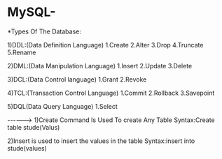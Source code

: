 # MySQL-

*Types Of The Database:

1)DDL:(Data Definition Language)
 1.Create
 2.Alter
 3.Drop
 4.Truncate
 5.Rename
 
2)DML:(Data Manipulation Language)
 1.Insert 
 2.Update
 3.Delete
 
3)DCL:(Data Control language)
 1.Grant
 2.Revoke
 
4)TCL:(Transaction Control Language)
 1.Commit 
 2.Rollback
 3.Savepoint

5)DQL(Data Query Language)
 1.Select



------>
1)Create Command Is Used To create Any Table
  Syntax:Create table stude(Valus)
  
2)Insert is used to insert the values in the table
  Syntax:insert into stude(values)
